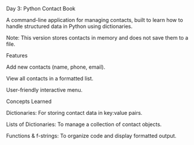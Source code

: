 Day 3: Python Contact Book

A command-line application for managing contacts, built to learn how to handle structured data in Python using dictionaries.

Note: This version stores contacts in memory and does not save them to a file.

Features

Add new contacts (name, phone, email).

View all contacts in a formatted list.

User-friendly interactive menu.

Concepts Learned

Dictionaries: For storing contact data in key:value pairs.

Lists of Dictionaries: To manage a collection of contact objects.

Functions & f-strings: To organize code and display formatted output.
